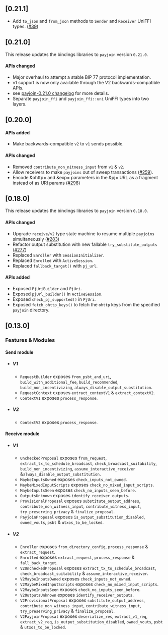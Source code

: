 ## [0.21.1]
- Add `to_json` and `from_json` methods to `Sender` and `Receiver` UniFFI types. ([#39](https://github.com/LtbLightning/payjoin-ffi/pull/39))

## [0.21.0]
This release updates the bindings libraries to `payjoin` version `0.21.0`.
#### APIs changed
- Major overhaul to attempt a stable BIP 77 protocol implementation.
- v1 support is now only available through the V2 backwards-compatible APIs.
- see [payjoin-0.21.0 changelog](https://github.com/payjoin/rust-payjoin/blob/master/payjoin/CHANGELOG.md#0210) for more details.
- Separate `payjoin_ffi` and `payjoin_ffi::uni` UniFFI types into two layers.

## [0.20.0]
#### APIs added
- Make backwards-compatible `v2` to `v1` sends possible.
#### APIs changed
- Removed `contribute_non_nitness_input`  from `v1` & `v2`.
- Allow receivers to make `payjoins` out of sweep transactions ([#259](https://github.com/payjoin/rust-payjoin/pull/259)).
- Encode &ohttp= and &exp= parameters in the &pj= URL as a fragment instead of as URI params ([#298](https://github.com/payjoin/rust-payjoin/pull/298))

## [0.18.0]
This release updates the bindings libraries to `payjoin` version `0.18.0`.
#### APIs changed
- Upgrade `receive/v2` type state machine to resume multiple `payjoins` simultaneously ([#283](https://github.com/payjoin/rust-payjoin/pull/283))
- Refactor output substitution with new fallable `try_substitute_outputs` ([#277](https://github.com/payjoin/rust-payjoin/pull/277))
- Replaced `Enroller` with `SessionInitializer`.
- Replaced `Enrolled` with `ActiveSession`.
- Replaced `fallback_target()` with `pj_url`.
#### APIs added
- Exposed `PjUriBuilder` and `PjUri`.
- Exposed `pjUrl_builder()` in `ActiveSession`.
- Exposed `check_pj_supported()` in `PjUri`.
- Exposed `fetch_ohttp_keys()` to fetch the `ohttp` keys from the specified `payjoin` directory.

## [0.13.0]
### Features & Modules
#### Send module
- #####  V1
    - `RequestBuilder` exposes `from_psbt_and_uri`, `build_with_additional_fee`, `build_recommended`, `build_non_incentivizing`, `always_disable_output_substitution`.
    - `RequestContext` exposes `extract_contextV1` & `extract_contextV2`.
    - `ContextV1` exposes `process_response`.
- ##### V2
    - `ContextV2` exposes `process_response`.
#### Receive module
- #####  V1
    - `UncheckedProposal` exposes `from_request`, `extract_tx_to_schedule_broadcast`, `check_broadcast_suitability`, `build_non_incentivizing`,
      `assume_interactive_receiver` &`always_disable_output_substitution`.
    - `MaybeInputsOwned` exposes `check_inputs_not_owned`.
    - `MaybeMixedInputScripts` exposes `check_no_mixed_input_scripts`.
    - `MaybeInputsSeen` exposes `check_no_inputs_seen_before`.
    - `OutputsUnknown` exposes `identify_receiver_outputs`.
    - `ProvisionalProposal` exposes `substitute_output_address`, `contribute_non_witness_input`, `contribute_witness_input`, `try_preserving_privacy` &
      `finalize_proposal`.
    - `PayjoinProposal` exposes `is_output_substitution_disabled`, `owned_vouts`, `psbt` & `utxos_to_be_locked`.
- ##### V2
    - `Enroller` exposes `from_directory_config`, `process_response` & `extract_request`.
    - `Enrolled` exposes `extract_request`, `process_response` & `fall_back_target`.
    - `V2UncheckedProposal` exposes  `extract_tx_to_schedule_broadcast`, `check_broadcast_suitability` & `assume_interactive_receiver`.
    - `V2MaybeInputsOwned` exposes `check_inputs_not_owned`.
    - `V2MaybeMixedInputScripts` exposes `check_no_mixed_input_scripts`.
    - `V2MaybeInputsSeen` exposes `check_no_inputs_seen_before`.
    - `V2OutputsUnknown` exposes `identify_receiver_outputs`.
    - `V2ProvisionalProposal` exposes `substitute_output_address`, `contribute_non_witness_input`, `contribute_witness_input`, `try_preserving_privacy` &
      `finalize_proposal`.
    - `V2PayjoinProposal` exposes `deserialize_res`, `extract_v1_req`, `extract_v2_req`, `is_output_substitution_disabled`, `owned_vouts`, `psbt` &
      `utxos_to_be_locked`.